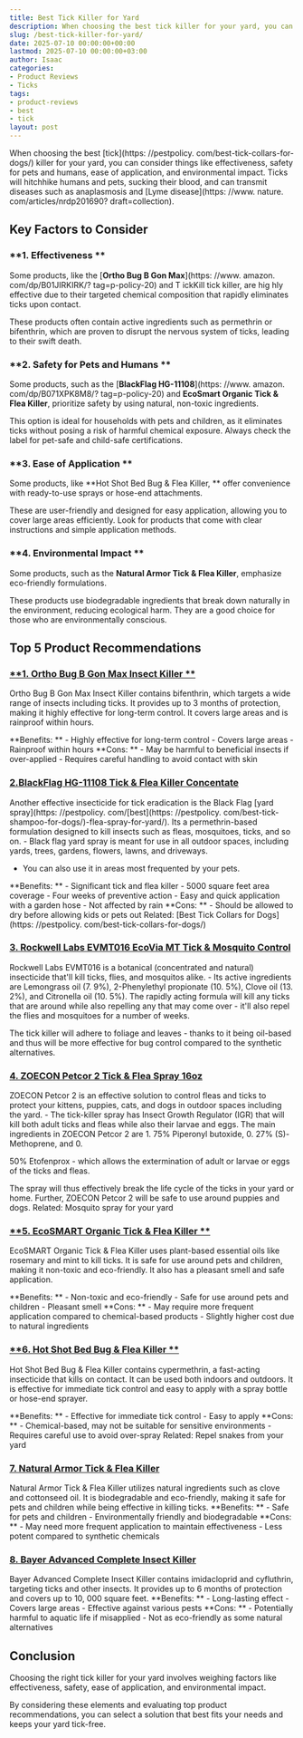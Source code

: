 ```yaml
---
title: Best Tick Killer for Yard
description: When choosing the best tick killer for your yard, you can consider things like effectiveness, safety for pets and humans, ease of application, and...
slug: /best-tick-killer-for-yard/
date: 2025-07-10 00:00:00+00:00
lastmod: 2025-07-10 00:00:00+03:00
author: Isaac
categories:
- Product Reviews
- Ticks
tags:
- product-reviews
- best
- tick
layout: post
---
```


When choosing the best [tick](https: //pestpolicy. com/best-tick-collars-for-dogs/) killer for your yard, you can consider things like effectiveness, safety for pets and humans, ease of application, and environmental impact. Ticks will hitchhike humans and pets, sucking their blood, and can transmit diseases such as anaplasmosis and [Lyme disease](https: //www. nature. com/articles/nrdp201690? draft=collection).

##  Key Factors to Consider

###  **1. Effectiveness **

Some products, like the [**Ortho Bug B Gon Max**](https: //www. amazon. com/dp/B01JIRKIRK/? tag=p-policy-20) and T ickKill tick killer, are hig hly effective due to their targeted chemical composition that rapidly eliminates ticks upon contact.

These products often contain active ingredients such as permethrin or bifenthrin, which are proven to disrupt the nervous system of ticks, leading to their swift death.

###  **2. Safety for Pets and Humans **

Some products, such as the [**BlackFlag HG-11108**](https: //www. amazon. com/dp/B071XPK8M8/? tag=p-policy-20) and **EcoSmart Organic Tick & Flea Killer**, prioritize safety by using natural, non-toxic ingredients.

This option is ideal for households with pets and children, as it eliminates ticks without posing a risk of harmful chemical exposure. Always check the label for pet-safe and child-safe certifications.

###  **3. Ease of Application **

Some products, like **Hot Shot Bed Bug & Flea Killer, ** offer convenience with ready-to-use sprays or hose-end attachments.

These are user-friendly and designed for easy application, allowing you to cover large areas efficiently. Look for products that come with clear instructions and simple application methods.

###  **4. Environmental Impact **

Some products, such as the **Natural Armor Tick & Flea Killer**, emphasize eco-friendly formulations.

These products use biodegradable ingredients that break down naturally in the environment, reducing ecological harm. They are a good choice for those who are environmentally conscious.

##  Top 5 Product Recommendations

###  [**1. Ortho Bug B Gon Max Insect Killer **](https://www.amazon.com/dp/B01JIRKIRK/?tag=p-policy-20)

Ortho Bug B Gon Max Insect Killer contains bifenthrin, which targets a wide range of insects including ticks. It provides up to 3 months of protection, making it highly effective for long-term control. It covers large areas and is rainproof within hours.

**Benefits: ** - Highly effective for long-term control - Covers large areas - Rainproof within hours **Cons: ** - May be harmful to beneficial insects if over-applied - Requires careful handling to avoid contact with skin

###  [2.**BlackFlag HG-11108 Tick & Flea Killer Concentate**](https://www.amazon.com/dp/B071XPK8M8/?tag=p-policy-20)

Another effective insecticide for tick eradication is the Black Flag [yard spray](https: //pestpolicy. com/[best](https: //pestpolicy. com/best-tick-shampoo-for-dogs/)-flea-spray-for-yard/). Its a permethrin-based formulation designed to kill insects such as fleas, mosquitoes, ticks, and so on. - Black flag yard spray is meant for use in all outdoor spaces, including yards, trees, gardens, flowers, lawns, and driveways.

- You can also use it in areas most frequented by your pets.

**Benefits: ** - Significant tick and flea killer - 5000 square feet area coverage - Four weeks of preventive action - Easy and quick application with a garden hose - Not affected by rain **Cons: ** - Should be allowed to dry before allowing kids or pets out Related: [Best Tick Collars for Dogs](https: //pestpolicy. com/best-tick-collars-for-dogs/)

###  [3. Rockwell Labs EVMT016 EcoVia MT Tick & Mosquito Control](https://www.amazon.com/dp/B0882HFCJP/?tag=p-policy-20)

Rockwell Labs EVMT016 is a botanical (concentrated and natural) insecticide that'll kill ticks, flies, and mosquitos alike. - Its active ingredients are Lemongrass oil (7. 9%), 2-Phenylethyl propionate (10. 5%), Clove oil (13. 2%), and Citronella oil (10. 5%). The rapidly acting formula will kill any ticks that are around while also repelling any that may come over - it'll also repel the flies and mosquitoes for a number of weeks.

The tick killer will adhere to foliage and leaves - thanks to it being oil-based and thus will be more effective for bug control compared to the synthetic alternatives.

###  [4. ZOECON Petcor 2 Tick & Flea Spray 16oz](https://www.amazon.com/dp/B001JHPK58/?tag=p-policy-20)

ZOECON Petcor 2 is an effective solution to control fleas and ticks to protect your kittens, puppies, cats, and dogs in outdoor spaces including the yard. - The tick-killer spray has Insect Growth Regulator (IGR) that will kill both adult ticks and fleas while also their larvae and eggs. The main ingredients in ZOECON Petcor 2 are 1. 75% Piperonyl butoxide, 0. 27% (S)-Methoprene, and 0.

50% Etofenprox - which allows the extermination of adult or larvae or eggs of the ticks and fleas.

The spray will thus effectively break the life cycle of the ticks in your yard or home. Further, ZOECON Petcor 2 will be safe to use around puppies and dogs. Related: Mosquito spray for your yard

###  [**5. EcoSMART Organic Tick & Flea Killer **](https://www.amazon.com/dp/B01JIRKIRK/?tag=p-policy-20)

EcoSMART Organic Tick & Flea Killer uses plant-based essential oils like rosemary and mint to kill ticks. It is safe for use around pets and children, making it non-toxic and eco-friendly. It also has a pleasant smell and safe application.

**Benefits: ** - Non-toxic and eco-friendly - Safe for use around pets and children - Pleasant smell **Cons: ** - May require more frequent application compared to chemical-based products - Slightly higher cost due to natural ingredients

###  [**6. Hot Shot Bed Bug & Flea Killer **](https://www.amazon.com/dp/B01JIRKIRK/?tag=p-policy-20)

Hot Shot Bed Bug & Flea Killer contains cypermethrin, a fast-acting insecticide that kills on contact. It can be used both indoors and outdoors. It is effective for immediate tick control and easy to apply with a spray bottle or hose-end sprayer.

**Benefits: ** - Effective for immediate tick control - Easy to apply **Cons: ** - Chemical-based, may not be suitable for sensitive environments - Requires careful use to avoid over-spray Related: Repel snakes from your yard

###  [**7. Natural Armor Tick & Flea Killer**](https://www.amazon.com/dp/B01JIRKIRK/?tag=p-policy-20)

Natural Armor Tick & Flea Killer utilizes natural ingredients such as clove and cottonseed oil. It is biodegradable and eco-friendly, making it safe for pets and children while being effective in killing ticks. **Benefits: ** - Safe for pets and children - Environmentally friendly and biodegradable **Cons: ** - May need more frequent application to maintain effectiveness - Less potent compared to synthetic chemicals

###  [**8. Bayer Advanced Complete Insect Killer**](https://www.amazon.com/dp/B01JIRKIRK/?tag=p-policy-20)

Bayer Advanced Complete Insect Killer contains imidacloprid and cyfluthrin, targeting ticks and other insects. It provides up to 6 months of protection and covers up to 10, 000 square feet. **Benefits: ** - Long-lasting effect - Covers large areas - Effective against various pests **Cons: ** - Potentially harmful to aquatic life if misapplied - Not as eco-friendly as some natural alternatives

##  Conclusion

Choosing the right tick killer for your yard involves weighing factors like effectiveness, safety, ease of application, and environmental impact.

By considering these elements and evaluating top product recommendations, you can select a solution that best fits your needs and keeps your yard tick-free.
